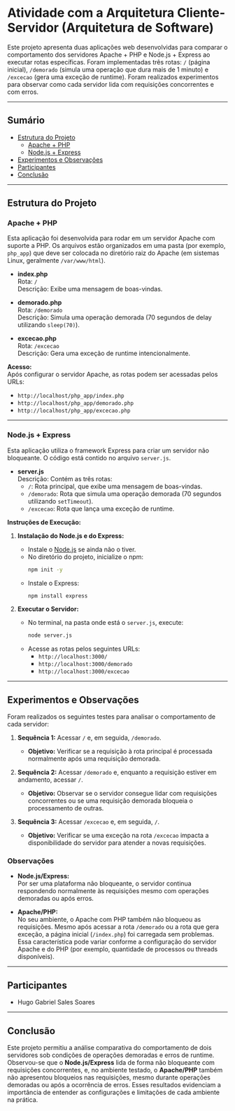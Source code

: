# Atividade com a Arquitetura Cliente-Servidor (Arquitetura de Software)

Este projeto apresenta duas aplicações web desenvolvidas para comparar o comportamento dos servidores Apache + PHP e Node.js + Express ao executar rotas específicas. Foram implementadas três rotas: `/` (página inicial), `/demorado` (simula uma operação que dura mais de 1 minuto) e `/excecao` (gera uma exceção de runtime). Foram realizados experimentos para observar como cada servidor lida com requisições concorrentes e com erros.

---

## Sumário

- [Estrutura do Projeto](#estrutura-do-projeto)
  - [Apache + PHP](#apache--php)
  - [Node.js + Express](#nodejs--express)
- [Experimentos e Observações](#experimentos-e-observações)
- [Participantes](#participantes)
- [Conclusão](#conclusão)

---

## Estrutura do Projeto

### Apache + PHP

Esta aplicação foi desenvolvida para rodar em um servidor Apache com suporte a PHP. Os arquivos estão organizados em uma pasta (por exemplo, `php_app`) que deve ser colocada no diretório raiz do Apache (em sistemas Linux, geralmente `/var/www/html`).

- **index.php**  
  Rota: `/`  
  Descrição: Exibe uma mensagem de boas-vindas.

- **demorado.php**  
  Rota: `/demorado`  
  Descrição: Simula uma operação demorada (70 segundos de delay utilizando `sleep(70)`).

- **excecao.php**  
  Rota: `/excecao`  
  Descrição: Gera uma exceção de runtime intencionalmente.

**Acesso:**  
Após configurar o servidor Apache, as rotas podem ser acessadas pelos URLs:
- `http://localhost/php_app/index.php`
- `http://localhost/php_app/demorado.php`
- `http://localhost/php_app/excecao.php`

---

### Node.js + Express

Esta aplicação utiliza o framework Express para criar um servidor não bloqueante. O código está contido no arquivo `server.js`.

- **server.js**  
  Descrição: Contém as três rotas:
  - `/`: Rota principal, que exibe uma mensagem de boas-vindas.
  - `/demorado`: Rota que simula uma operação demorada (70 segundos utilizando `setTimeout`).
  - `/excecao`: Rota que lança uma exceção de runtime.

**Instruções de Execução:**

1. **Instalação do Node.js e do Express:**
   - Instale o [Node.js](https://nodejs.org/) se ainda não o tiver.
   - No diretório do projeto, inicialize o npm:
     ```bash
     npm init -y
     ```
   - Instale o Express:
     ```bash
     npm install express
     ```

2. **Executar o Servidor:**
   - No terminal, na pasta onde está o `server.js`, execute:
     ```bash
     node server.js
     ```
   - Acesse as rotas pelos seguintes URLs:
     - `http://localhost:3000/`
     - `http://localhost:3000/demorado`
     - `http://localhost:3000/excecao`

---

## Experimentos e Observações

Foram realizados os seguintes testes para analisar o comportamento de cada servidor:

1. **Sequência 1:** Acessar `/` e, em seguida, `/demorado`.  
   - **Objetivo:** Verificar se a requisição à rota principal é processada normalmente após uma requisição demorada.

2. **Sequência 2:** Acessar `/demorado` e, enquanto a requisição estiver em andamento, acessar `/`.  
   - **Objetivo:** Observar se o servidor consegue lidar com requisições concorrentes ou se uma requisição demorada bloqueia o processamento de outras.

3. **Sequência 3:** Acessar `/excecao` e, em seguida, `/`.  
   - **Objetivo:** Verificar se uma exceção na rota `/excecao` impacta a disponibilidade do servidor para atender a novas requisições.

### Observações

- **Node.js/Express:**  
  Por ser uma plataforma não bloqueante, o servidor continua respondendo normalmente às requisições mesmo com operações demoradas ou após erros.

- **Apache/PHP:**  
  No seu ambiente, o Apache com PHP também não bloqueou as requisições. Mesmo após acessar a rota `/demorado` ou a rota que gera exceção, a página inicial (`/index.php`) foi carregada sem problemas. Essa característica pode variar conforme a configuração do servidor Apache e do PHP (por exemplo, quantidade de processos ou threads disponíveis).

---

## Participantes

- Hugo Gabriel Sales Soares

---

## Conclusão

Este projeto permitiu a análise comparativa do comportamento de dois servidores sob condições de operações demoradas e erros de runtime. Observou-se que o **Node.js/Express** lida de forma não bloqueante com requisições concorrentes, e, no ambiente testado, o **Apache/PHP** também não apresentou bloqueios nas requisições, mesmo durante operações demoradas ou após a ocorrência de erros. Esses resultados evidenciam a importância de entender as configurações e limitações de cada ambiente na prática.

